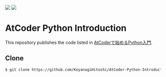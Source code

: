 ![](https://img.shields.io/badge/Python-3.8.2-informational.svg)
![](https://img.shields.io/badge/pycodestyle-2.8.0-informational.svg)

# AtCoder Python Introduction

This repository publishes the code listed in [AtCoderで始めるPython入門](https://qiita.com/KoyanagiHitoshi/items/3286fbc65d56dd67737c).

## Clone

```bash
$ git clone https://github.com/KoyanagiHitoshi/AtCoder-Python-Introduction.git
```
